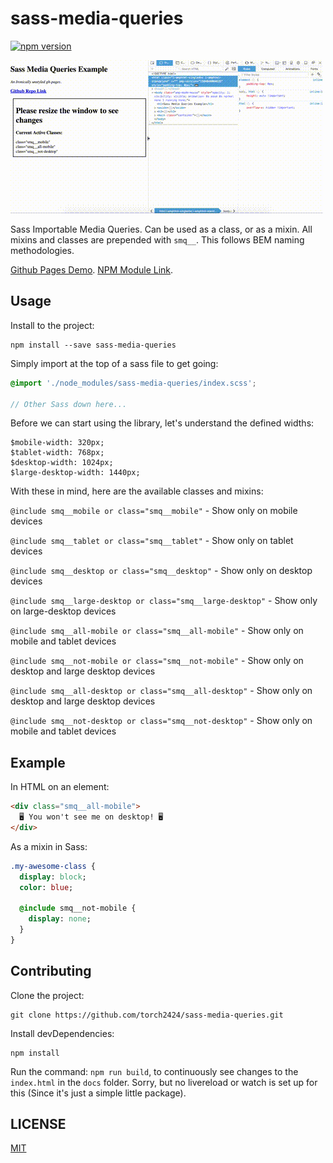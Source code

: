 # sass-media-queries

[![npm version](https://badge.fury.io/js/sass-media-queries.svg)](https://badge.fury.io/js/sass-media-queries)

![Example of Sass Media Queries](./docs/smqGithubPages.gif)

Sass Importable Media Queries. Can be used as a class, or as a mixin. All mixins and classes are prepended with `smq__`. This follows BEM naming methodologies.

[Github Pages Demo](https://torch2424.github.io/sass-media-queries/).
[NPM Module Link](https://www.npmjs.com/package/sass-media-queries).

## Usage

Install to the project:

```
npm install --save sass-media-queries
```

Simply import at the top of a sass file to get going:

```scss
@import './node_modules/sass-media-queries/index.scss';

// Other Sass down here...
```

Before we can start using the library, let's understand the defined widths:

```
$mobile-width: 320px;
$tablet-width: 768px;
$desktop-width: 1024px;
$large-desktop-width: 1440px;
```

With these in mind, here are the available classes and mixins:

`@include smq__mobile or class="smq__mobile"` - Show only on mobile devices


`@include smq__tablet or class="smq__tablet"` - Show only on tablet devices


`@include smq__desktop or class="smq__desktop"` - Show only on desktop devices


`@include smq__large-desktop or class="smq__large-desktop"` - Show only on large-desktop devices


`@include smq__all-mobile or class="smq__all-mobile"` - Show only on mobile and tablet devices


`@include smq__not-mobile or class="smq__not-mobile"` - Show only on desktop and large desktop devices


`@include smq__all-desktop or class="smq__all-desktop"` - Show only on desktop and large desktop devices


`@include smq__not-desktop or class="smq__not-desktop"` - Show only on mobile and tablet devices




## Example

In HTML on an element:

```html
<div class="smq__all-mobile">
  🖥️ You won't see me on desktop! 🖥️
</div>
```

As a mixin in Sass:

```sass
.my-awesome-class {
  display: block;
  color: blue;

  @include smq__not-mobile {
    display: none;
  }
}
```

## Contributing

Clone the project:

```
git clone https://github.com/torch2424/sass-media-queries.git
```

Install devDependencies:

```
npm install
```

Run the command: `npm run build`, to continuously see changes to the `index.html` in the `docs` folder. Sorry, but no livereload or watch is set up for this (Since it's just a simple little package).

## LICENSE

[MIT](https://choosealicense.com/licenses/mit/#)
